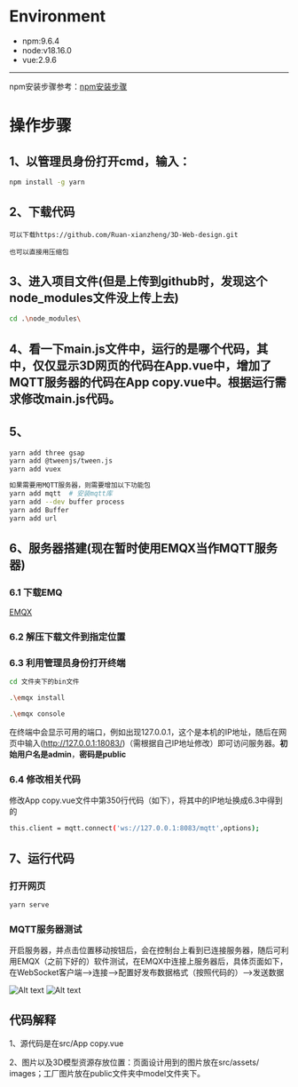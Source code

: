 # Environment

- npm:9.6.4
- node:v18.16.0
- vue:2.9.6

---

npm安装步骤参考：[npm安装步骤 ](https://blog.csdn.net/zhouyan8603/article/details/109039732)

# 操作步骤

## 1、以管理员身份打开cmd，输入：

```bash
npm install -g yarn
```

## 2、下载代码

```
可以下载https://github.com/Ruan-xianzheng/3D-Web-design.git

也可以直接用压缩包
```

## 3、进入项目文件(但是上传到github时，发现这个node_modules文件没上传上去)

```bash
cd .\node_modules\
```

## 4、看一下main.js文件中，运行的是哪个代码，其中，仅仅显示3D网页的代码在App.vue中，增加了MQTT服务器的代码在App copy.vue中。根据运行需求修改main.js代码。

## 5、
```bash
yarn add three gsap
yarn add @tweenjs/tween.js
yarn add vuex
```
```bash
如果需要用MQTT服务器，则需要增加以下功能包
yarn add mqtt  # 安装mqtt库
yarn add --dev buffer process
yarn add Buffer
yarn add url
```

## 6、服务器搭建(现在暂时使用EMQX当作MQTT服务器)

### 6.1 下载EMQ
[EMQX](https://www.emqx.io/zh/downloads?os=Windows)

### 6.2 解压下载文件到指定位置

### 6.3 利用管理员身份打开终端

```bash
cd 文件夹下的bin文件
```
```bash
.\emqx install
```
```bash
.\emqx console
```
在终端中会显示可用的端口，例如出现127.0.0.1，这个是本机的IP地址，随后在网页中输入(http://127.0.0.1:18083/)（需根据自己IP地址修改）即可访问服务器。**初始用户名是admin**，**密码是public**
### 6.4 修改相关代码
修改App copy.vue文件中第350行代码（如下），将其中的IP地址换成6.3中得到的
```bash
this.client = mqtt.connect('ws://127.0.0.1:8083/mqtt',options);
```
## 7、运行代码

### 打开网页
```bash
yarn serve
```
### MQTT服务器测试
开启服务器，并点击位置移动按钮后，会在控制台上看到已连接服务器，随后可利用EMQX（之前下好的）软件测试，在EMQX中连接上服务器后，具体页面如下，在WebSocket客户端——>连接——>配置好发布数据格式（按照代码的）——>发送数据

![Alt text](image-1.png)
![Alt text](image-3.png)

## 代码解释

1、源代码是在src/App copy.vue

2、图片以及3D模型资源存放位置：页面设计用到的图片放在src/assets/ images；工厂图片放在public文件夹中model文件夹下。
